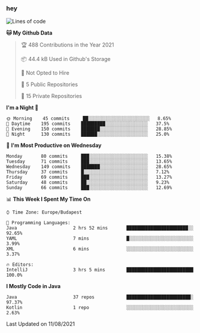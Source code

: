 ### hey

<!--START_SECTION:waka-->
![Lines of code](https://img.shields.io/badge/From%20Hello%20World%20I%27ve%20Written-72200%20lines%20of%20code-blue)

**🐱 My Github Data** 

> 🏆 488 Contributions in the Year 2021
 > 
> 📦 44.4 kB Used in Github's Storage 
 > 
> 🚫 Not Opted to Hire
 > 
> 📜 5 Public Repositories 
 > 
> 🔑 15 Private Repositories  
 > 
**I'm a Night 🦉** 

```text
🌞 Morning    45 commits     ██░░░░░░░░░░░░░░░░░░░░░░░   8.65% 
🌆 Daytime    195 commits    █████████░░░░░░░░░░░░░░░░   37.5% 
🌃 Evening    150 commits    ███████░░░░░░░░░░░░░░░░░░   28.85% 
🌙 Night      130 commits    ██████░░░░░░░░░░░░░░░░░░░   25.0%

```
📅 **I'm Most Productive on Wednesday** 

```text
Monday       80 commits     ███░░░░░░░░░░░░░░░░░░░░░░   15.38% 
Tuesday      71 commits     ███░░░░░░░░░░░░░░░░░░░░░░   13.65% 
Wednesday    149 commits    ███████░░░░░░░░░░░░░░░░░░   28.65% 
Thursday     37 commits     █░░░░░░░░░░░░░░░░░░░░░░░░   7.12% 
Friday       69 commits     ███░░░░░░░░░░░░░░░░░░░░░░   13.27% 
Saturday     48 commits     ██░░░░░░░░░░░░░░░░░░░░░░░   9.23% 
Sunday       66 commits     ███░░░░░░░░░░░░░░░░░░░░░░   12.69%

```


📊 **This Week I Spent My Time On** 

```text
⌚︎ Time Zone: Europe/Budapest

💬 Programming Languages: 
Java                     2 hrs 52 mins       ███████████████████████░░   92.65% 
YAML                     7 mins              █░░░░░░░░░░░░░░░░░░░░░░░░   3.99% 
XML                      6 mins              ░░░░░░░░░░░░░░░░░░░░░░░░░   3.37%

🔥 Editors: 
IntelliJ                 3 hrs 5 mins        █████████████████████████   100.0%

```

**I Mostly Code in Java** 

```text
Java                     37 repos            ████████████████████████░   97.37% 
Kotlin                   1 repo              ░░░░░░░░░░░░░░░░░░░░░░░░░   2.63%

```



 Last Updated on 11/08/2021
<!--END_SECTION:waka-->
